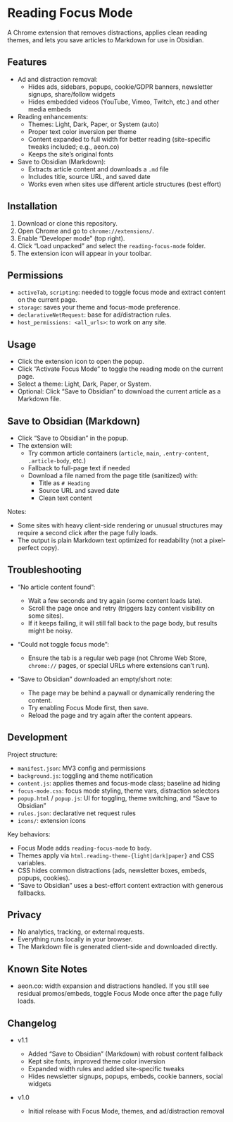 # Reading Focus Mode

A Chrome extension that removes distractions, applies clean reading themes, and lets you save articles to Markdown for use in Obsidian.

## Features

- Ad and distraction removal:
  - Hides ads, sidebars, popups, cookie/GDPR banners, newsletter signups, share/follow widgets
  - Hides embedded videos (YouTube, Vimeo, Twitch, etc.) and other media embeds
- Reading enhancements:
  - Themes: Light, Dark, Paper, or System (auto)
  - Proper text color inversion per theme
  - Content expanded to full width for better reading (site-specific tweaks included; e.g., aeon.co)
  - Keeps the site’s original fonts
- Save to Obsidian (Markdown):
  - Extracts article content and downloads a `.md` file
  - Includes title, source URL, and saved date
  - Works even when sites use different article structures (best effort)

## Installation

1. Download or clone this repository.
2. Open Chrome and go to `chrome://extensions/`.
3. Enable “Developer mode” (top right).
4. Click “Load unpacked” and select the `reading-focus-mode` folder.
5. The extension icon will appear in your toolbar.

## Permissions

- `activeTab`, `scripting`: needed to toggle focus mode and extract content on the current page.
- `storage`: saves your theme and focus-mode preference.
- `declarativeNetRequest`: base for ad/distraction rules.
- `host_permissions: <all_urls>`: to work on any site.

## Usage

- Click the extension icon to open the popup.
- Click “Activate Focus Mode” to toggle the reading mode on the current page.
- Select a theme: Light, Dark, Paper, or System.
- Optional: Click “Save to Obsidian” to download the current article as a Markdown file.

## Save to Obsidian (Markdown)

- Click “Save to Obsidian” in the popup.
- The extension will:
  - Try common article containers (`article`, `main`, `.entry-content`, `.article-body`, etc.)
  - Fallback to full-page text if needed
  - Download a file named from the page title (sanitized) with:
    - Title as `# Heading`
    - Source URL and saved date
    - Clean text content

Notes:
- Some sites with heavy client-side rendering or unusual structures may require a second click after the page fully loads.
- The output is plain Markdown text optimized for readability (not a pixel-perfect copy).

## Troubleshooting

- “No article content found”:
  - Wait a few seconds and try again (some content loads late).
  - Scroll the page once and retry (triggers lazy content visibility on some sites).
  - If it keeps failing, it will still fall back to the page body, but results might be noisy.

- “Could not toggle focus mode”:
  - Ensure the tab is a regular web page (not Chrome Web Store, `chrome://` pages, or special URLs where extensions can’t run).

- “Save to Obsidian” downloaded an empty/short note:
  - The page may be behind a paywall or dynamically rendering the content.
  - Try enabling Focus Mode first, then save.
  - Reload the page and try again after the content appears.

## Development

Project structure:
- `manifest.json`: MV3 config and permissions
- `background.js`: toggling and theme notification
- `content.js`: applies themes and focus-mode class; baseline ad hiding
- `focus-mode.css`: focus mode styling, theme vars, distraction selectors
- `popup.html` / `popup.js`: UI for toggling, theme switching, and “Save to Obsidian”
- `rules.json`: declarative net request rules
- `icons/`: extension icons

Key behaviors:
- Focus Mode adds `reading-focus-mode` to `body`.
- Themes apply via `html.reading-theme-{light|dark|paper}` and CSS variables.
- CSS hides common distractions (ads, newsletter boxes, embeds, popups, cookies).
- “Save to Obsidian” uses a best-effort content extraction with generous fallbacks.

## Privacy

- No analytics, tracking, or external requests.
- Everything runs locally in your browser.
- The Markdown file is generated client-side and downloaded directly.

## Known Site Notes

- aeon.co: width expansion and distractions handled. If you still see residual promos/embeds, toggle Focus Mode once after the page fully loads.

## Changelog

- v1.1
  - Added “Save to Obsidian” (Markdown) with robust content fallback
  - Kept site fonts, improved theme color inversion
  - Expanded width rules and added site-specific tweaks
  - Hides newsletter signups, popups, embeds, cookie banners, social widgets

- v1.0
  - Initial release with Focus Mode, themes, and ad/distraction removal